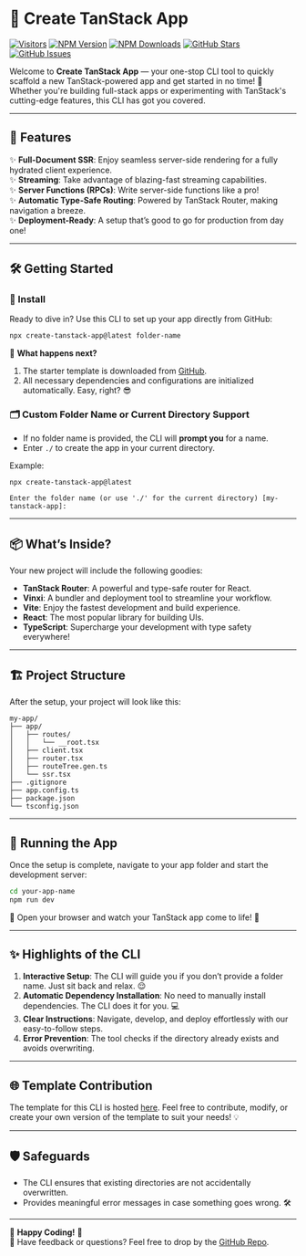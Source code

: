 # 🚀 Create TanStack App

[![Visitors](https://api.visitorbadge.io/api/combined?path=https%3A%2F%2Fgithub.com%2FSH20RAJ%2Fcreate-tanstack-app&labelColor=%232ccce4&countColor=%23263759&style=flat)](https://visitorbadge.io/status?path=https%3A%2F%2Fgithub.com%2FSH20RAJ%2Fcreate-tanstack-app) [![NPM Version](https://img.shields.io/npm/v/create-tanstack-app)](https://www.npmjs.com/package/create-tanstack-app) [![NPM Downloads](https://img.shields.io/npm/dm/create-tanstack-app)](https://www.npmjs.com/package/create-tanstack-app) [![GitHub Stars](https://img.shields.io/github/stars/SH20RAJ/create-tanstack-app)](https://github.com/SH20RAJ/create-tanstack-app) [![GitHub Issues](https://img.shields.io/github/issues/SH20RAJ/create-tanstack-app)](https://github.com/SH20RAJ/create-tanstack-app/issues)

Welcome to **Create TanStack App** — your one-stop CLI tool to quickly scaffold a new TanStack-powered app and get started in no time! 🌟 Whether you're building full-stack apps or experimenting with TanStack's cutting-edge features, this CLI has got you covered.

---

## 🎯 Features

✨ **Full-Document SSR**: Enjoy seamless server-side rendering for a fully hydrated client experience.  
✨ **Streaming**: Take advantage of blazing-fast streaming capabilities.  
✨ **Server Functions (RPCs)**: Write server-side functions like a pro!  
✨ **Automatic Type-Safe Routing**: Powered by TanStack Router, making navigation a breeze.  
✨ **Deployment-Ready**: A setup that’s good to go for production from day one!

---

## 🛠 Getting Started

### 🔧 Install

Ready to dive in? Use this CLI to set up your app directly from GitHub:

```bash
npx create-tanstack-app@latest folder-name
```

🌟 **What happens next?**
1. The starter template is downloaded from [GitHub](https://github.com/SH20RAJ/tanstack-start).
2. All necessary dependencies and configurations are initialized automatically. Easy, right? 😎

### 🗂 Custom Folder Name or Current Directory Support
- If no folder name is provided, the CLI will **prompt you** for a name.
- Enter `./` to create the app in your current directory.

Example:
```bash
npx create-tanstack-app@latest
```
```plaintext
Enter the folder name (or use './' for the current directory) [my-tanstack-app]:
```

---

## 📦 What’s Inside?

Your new project will include the following goodies:
- **TanStack Router**: A powerful and type-safe router for React.
- **Vinxi**: A bundler and deployment tool to streamline your workflow.
- **Vite**: Enjoy the fastest development and build experience.
- **React**: The most popular library for building UIs.
- **TypeScript**: Supercharge your development with type safety everywhere!

---

## 🏗 Project Structure

After the setup, your project will look like this:

```
my-app/
├── app/
│   ├── routes/
│   │   └── __root.tsx
│   ├── client.tsx
│   ├── router.tsx
│   ├── routeTree.gen.ts
│   └── ssr.tsx
├── .gitignore
├── app.config.ts
├── package.json
└── tsconfig.json
```

---

## 🚴 Running the App

Once the setup is complete, navigate to your app folder and start the development server:

```bash
cd your-app-name
npm run dev
```

🚀 Open your browser and watch your TanStack app come to life! 🎉

---

## ✨ Highlights of the CLI

1. **Interactive Setup**: The CLI will guide you if you don’t provide a folder name. Just sit back and relax. 😌
2. **Automatic Dependency Installation**: No need to manually install dependencies. The CLI does it for you. 💻
3. **Clear Instructions**: Navigate, develop, and deploy effortlessly with our easy-to-follow steps.
4. **Error Prevention**: The tool checks if the directory already exists and avoids overwriting.

---

## 🌐 Template Contribution

The template for this CLI is hosted [here](https://github.com/SH20RAJ/tanstack-start). Feel free to contribute, modify, or create your own version of the template to suit your needs! 💡

---

## 🛡 Safeguards
- The CLI ensures that existing directories are not accidentally overwritten.
- Provides meaningful error messages in case something goes wrong. 🛠

---

🌟 **Happy Coding!** 🌟  
💬 Have feedback or questions? Feel free to drop by the [GitHub Repo](https://github.com/SH20RAJ/create-tanstack-app).

